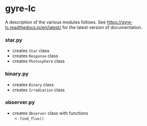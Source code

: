 # gyre-lc

A description of the various modules follows. See https://gyre-lc.readthedocs.io/en/latest/ for the latest version of documentation.

### star.py

- creates `Star` class
- creates `Response` class
- creates `Photosphere` class

### binary.py

- creates `Binary` class
- creates `Irradiation` class

### observer.py

- creates `Observer` class with functions
  - `find_flux()`
